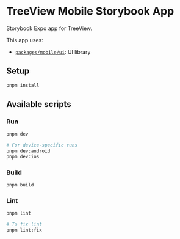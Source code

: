 # TreeView Mobile Storybook App

Storybook Expo app for TreeView.

This app uses:

- [`packages/mobile/ui`](../../packages/mobile/ui): UI library

## Setup

```bash
pnpm install
```

## Available scripts

### Run

```bash
pnpm dev

# For device-specific runs
pnpm dev:android
pnpm dev:ios
```

### Build

```bash
pnpm build
```

### Lint

```bash
pnpm lint

# To fix lint
pnpm lint:fix
```
